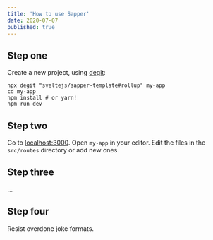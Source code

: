 ```yaml
---
title: 'How to use Sapper'
date: 2020-07-07
published: true
---
```


## Step one

Create a new project, using [degit](https://github.com/Rich-Harris/degit):

```
npx degit "sveltejs/sapper-template#rollup" my-app
cd my-app
npm install # or yarn!
npm run dev
```

## Step two
Go to [localhost:3000](http://localhost:3000). Open `my-app` in your editor. Edit the files in the `src/routes` directory or add new ones.

## Step three
...

## Step four
Resist overdone joke formats.